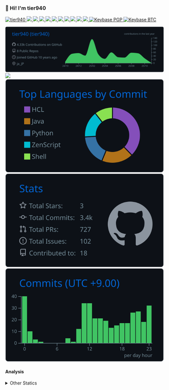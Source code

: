 ### 👋 Hi! I'm tier940

<p align="left"> 
  <a href="https://github.com/tier940/tier940/">
    <img src="https://komarev.com/ghpvc/?username=tier940" alt="tier940" />
  </a>
  <a href="http://twitter.com/tier940">
    <img height="20" src="https://img.shields.io/twitter/follow/tier940?label=Twitter&logo=twitter&style=flat" />
  </a>
  <a href="https://github.com/tier940">
    <img height="20" src="https://img.shields.io/github/followers/tier940?label=follow&logo=github&style=flat" />
  </a>
  <a href="https://www.reddit.com/user/tier940">
    <img height="20" src="https://img.shields.io/reddit/user-karma/combined/tier940?label=Reddit&logo=reddit&style=flat" />
  </a>
  <a href="https://stackoverflow.com/users/17317833/tier940">
    <img height="20" src="https://img.shields.io/stackexchange/stackoverflow/r/17317833?label=StackOverflow&logo=stack-overflow&style=flat" />
  </a>
  <a href="https://zenn.dev/tier940">
    <img height="20" src="https://zenn.badge.nikaera.com/s/tier940/likes" />
  </a>
  <a href="https://zenn.dev/tier940">
    <img height="20" src="https://zenn.badge.nikaera.com/s/tier940/followers" />
  </a>
  <a href="https://zenn.dev/tier940">
    <img height="20" src="https://zenn.badge.nikaera.com/s/tier940/articles" />
  </a>
  <a href="http://qiita.com/tier940">
    <img height="20" src="https://qiita-badge.apiapi.app/s/tier940/posts.svg" />
  </a>
  <a href="http://qiita.com/tier940">
    <img height="20" src="https://qiita-badge.apiapi.app/s/tier940/contributions.svg" />
  </a>
  <a href="https://github.com/tier940/tier940/">
    <img height="20" src="https://github.com/tier940/tier940/actions/workflows/main.yml/badge.svg" />
  </a>
  <a href="https://keybase.io/tier940">
    <img alt="Keybase PGP" src="https://img.shields.io/keybase/pgp/tier940">
  </a>
  <a href="https://keybase.io/tier940">
    <img alt="Keybase BTC" src="https://img.shields.io/keybase/btc/tier940">
  </a>
</p>

[![](https://raw.githubusercontent.com/tier940/tier940/main/profile-summary-card-output/github_dark/0-profile-details.svg)](https://github.com/vn7n24fzkq/github-profile-summary-cards)
[![](https://raw.githubusercontent.com/tier940/tier940/main/profile-summary-card-output/github_dark/1-repos-per-language.svg)](https://github.com/vn7n24fzkq/github-profile-summary-cards) [![](https://raw.githubusercontent.com/tier940/tier940/main/profile-summary-card-output/github_dark/2-most-commit-language.svg)](https://github.com/vn7n24fzkq/github-profile-summary-cards)
[![](https://raw.githubusercontent.com/tier940/tier940/main/profile-summary-card-output/github_dark/3-stats.svg)](https://github.com/vn7n24fzkq/github-profile-summary-cards) [![](https://raw.githubusercontent.com/tier940/tier940/main/profile-summary-card-output/github_dark/4-productive-time.svg)](https://github.com/vn7n24fzkq/github-profile-summary-cards)


#### Analysis
<!-- <img height="150" src="https://github.com/tier940/tier940/blob/master/images/stat.svg" alt="Alternative Text"/> -->

<details>
  <summary>Other Statics</summary>
  <!--START_SECTION:waka-->
![Code Time](http://img.shields.io/badge/Code%20Time-5%2C764%20hrs%2020%20mins-blue)

**🐱 My GitHub Data** 

> 📦 48.5 kB Used in GitHub's Storage 
 > 
> 💼 Opted to Hire
 > 
> 📜 12 Public Repositories 
 > 
> 🔑 7 Private Repositories 
 > 
**I'm an Early 🐤** 

```text
🌞 Morning                2437 commits        ████░░░░░░░░░░░░░░░░░░░░░   16.39 % 
🌆 Daytime                5384 commits        █████████░░░░░░░░░░░░░░░░   36.21 % 
🌃 Evening                5474 commits        █████████░░░░░░░░░░░░░░░░   36.81 % 
🌙 Night                  1575 commits        ███░░░░░░░░░░░░░░░░░░░░░░   10.59 % 
```
📅 **I'm Most Productive on Saturday** 

```text
Monday                   1641 commits        ███░░░░░░░░░░░░░░░░░░░░░░   11.04 % 
Tuesday                  2297 commits        ████░░░░░░░░░░░░░░░░░░░░░   15.45 % 
Wednesday                1760 commits        ███░░░░░░░░░░░░░░░░░░░░░░   11.84 % 
Thursday                 1534 commits        ███░░░░░░░░░░░░░░░░░░░░░░   10.32 % 
Friday                   2183 commits        ████░░░░░░░░░░░░░░░░░░░░░   14.68 % 
Saturday                 2862 commits        █████░░░░░░░░░░░░░░░░░░░░   19.25 % 
Sunday                   2593 commits        ████░░░░░░░░░░░░░░░░░░░░░   17.44 % 
```


📊 **This Week I Spent My Time On** 

```text
🕑︎ Time Zone: Asia/Tokyo

💬 Programming Languages: 
Other                    30 hrs 20 mins      ███████████████████░░░░░░   76.56 % 
YAML                     4 hrs 57 mins       ███░░░░░░░░░░░░░░░░░░░░░░   12.51 % 
Markdown                 2 hrs 20 mins       █░░░░░░░░░░░░░░░░░░░░░░░░   05.92 % 
Docker                   26 mins             ░░░░░░░░░░░░░░░░░░░░░░░░░   01.10 % 
Java Properties          24 mins             ░░░░░░░░░░░░░░░░░░░░░░░░░   01.02 % 

🔥 Editors: 
Chrome                   32 hrs 56 mins      █████████████████████░░░░   83.35 % 
VS Code                  6 hrs 28 mins       ████░░░░░░░░░░░░░░░░░░░░░   16.37 % 
IntelliJ IDEA            6 mins              ░░░░░░░░░░░░░░░░░░░░░░░░░   00.28 % 

💻 Operating System: 
Windows                  33 hrs 34 mins      █████████████████████░░░░   84.95 % 
Linux                    5 hrs 56 mins       ████░░░░░░░░░░░░░░░░░░░░░   15.05 % 
```

**I Mostly Code in Java** 

```text
Java                     13 repos            ████████████░░░░░░░░░░░░░   48.15 % 
HCL                      3 repos             ███░░░░░░░░░░░░░░░░░░░░░░   11.11 % 
ZenScript                3 repos             ███░░░░░░░░░░░░░░░░░░░░░░   11.11 % 
Shell                    2 repos             ██░░░░░░░░░░░░░░░░░░░░░░░   07.41 % 
Python                   1 repo              █░░░░░░░░░░░░░░░░░░░░░░░░   03.70 % 
```



**Timeline**

![Lines of Code chart](https://raw.githubusercontent.com/tier940/tier940/main/assets/bar_graph.png)


 Last Updated on 22/05/2025 01:05:28 UTC
<!--END_SECTION:waka-->
</details>

